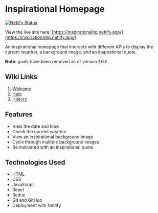 # Inspirational Homepage

[![Netlify Status](https://api.netlify.com/api/v1/badges/90a3329c-c9c6-42c0-87f1-added56e85ca/deploy-status)](https://app.netlify.com/sites/inspirationalhp/deploys)

View the live site here: [https://inspirationalhp.netlify.app/](https://inspirationalhp.netlify.app/)

An inspirational homepage that interacts with different APIs to display the current weather, a background image, and an inspirational quote.

**Note:** goals have been removed as of version 1.6.0 

## Wiki Links
1. [Welcome](https://github.com/keanuwilliams/inspirational-homepage/wiki)
2. [Help](https://github.com/keanuwilliams/inspirational-homepage/wiki/Help)
3. [History](https://github.com/keanuwilliams/inspirational-homepage/wiki/History)

## Features

- View the date and time
- Check the current weather
- View an inspirational background image
- Cycle through multiple background images
- Be motivated with an inspirational quote

## Technologies Used

- HTML
- CSS
- JavaScript
- React
- Redux
- Git and GitHub
- Deployment with Netlify
